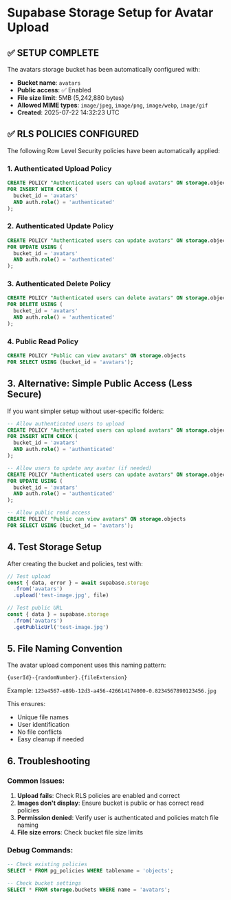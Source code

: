 # Supabase Storage Setup for Avatar Upload

## ✅ SETUP COMPLETE

The avatars storage bucket has been automatically configured with:

- **Bucket name**: `avatars`
- **Public access**: ✅ Enabled
- **File size limit**: 5MB (5,242,880 bytes)
- **Allowed MIME types**: `image/jpeg`, `image/png`, `image/webp`, `image/gif`
- **Created**: 2025-07-22 14:32:23 UTC

## ✅ RLS POLICIES CONFIGURED

The following Row Level Security policies have been automatically applied:

### 1. Authenticated Upload Policy
```sql
CREATE POLICY "Authenticated users can upload avatars" ON storage.objects
FOR INSERT WITH CHECK (
  bucket_id = 'avatars'
  AND auth.role() = 'authenticated'
);
```

### 2. Authenticated Update Policy
```sql
CREATE POLICY "Authenticated users can update avatars" ON storage.objects
FOR UPDATE USING (
  bucket_id = 'avatars'
  AND auth.role() = 'authenticated'
);
```

### 3. Authenticated Delete Policy
```sql
CREATE POLICY "Authenticated users can delete avatars" ON storage.objects
FOR DELETE USING (
  bucket_id = 'avatars'
  AND auth.role() = 'authenticated'
);
```

### 4. Public Read Policy
```sql
CREATE POLICY "Public can view avatars" ON storage.objects
FOR SELECT USING (bucket_id = 'avatars');
```

## 3. Alternative: Simple Public Access (Less Secure)

If you want simpler setup without user-specific folders:

```sql
-- Allow authenticated users to upload
CREATE POLICY "Authenticated users can upload avatars" ON storage.objects
FOR INSERT WITH CHECK (
  bucket_id = 'avatars' 
  AND auth.role() = 'authenticated'
);

-- Allow users to update any avatar (if needed)
CREATE POLICY "Authenticated users can update avatars" ON storage.objects
FOR UPDATE USING (
  bucket_id = 'avatars' 
  AND auth.role() = 'authenticated'
);

-- Allow public read access
CREATE POLICY "Public can view avatars" ON storage.objects
FOR SELECT USING (bucket_id = 'avatars');
```

## 4. Test Storage Setup

After creating the bucket and policies, test with:

```javascript
// Test upload
const { data, error } = await supabase.storage
  .from('avatars')
  .upload('test-image.jpg', file)

// Test public URL
const { data } = supabase.storage
  .from('avatars')
  .getPublicUrl('test-image.jpg')
```

## 5. File Naming Convention

The avatar upload component uses this naming pattern:
```
{userId}-{randomNumber}.{fileExtension}
```

Example: `123e4567-e89b-12d3-a456-426614174000-0.8234567890123456.jpg`

This ensures:
- Unique file names
- User identification
- No file conflicts
- Easy cleanup if needed

## 6. Troubleshooting

### Common Issues:

1. **Upload fails**: Check RLS policies are enabled and correct
2. **Images don't display**: Ensure bucket is public or has correct read policies
3. **Permission denied**: Verify user is authenticated and policies match file naming
4. **File size errors**: Check bucket file size limits

### Debug Commands:

```sql
-- Check existing policies
SELECT * FROM pg_policies WHERE tablename = 'objects';

-- Check bucket settings
SELECT * FROM storage.buckets WHERE name = 'avatars';
```
